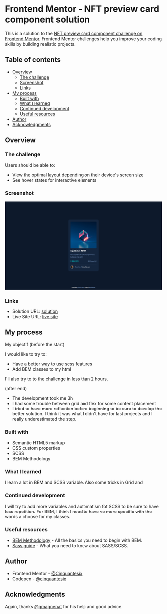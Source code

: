 # Frontend Mentor - NFT preview card component solution

This is a solution to the [NFT preview card component challenge on Frontend Mentor](https://www.frontendmentor.io/challenges/nft-preview-card-component-SbdUL_w0U). Frontend Mentor challenges help you improve your coding skills by building realistic projects. 

## Table of contents

- [Overview](#overview)
  - [The challenge](#the-challenge)
  - [Screenshot](#screenshot)
  - [Links](#links)
- [My process](#my-process)
  - [Built with](#built-with)
  - [What I learned](#what-i-learned)
  - [Continued development](#continued-development)
  - [Useful resources](#useful-resources)
- [Author](#author)
- [Acknowledgments](#acknowledgments)

## Overview

### The challenge

Users should be able to:

- View the optimal layout depending on their device's screen size
- See hover states for interactive elements

### Screenshot

![](./screenshot.png)

### Links

- Solution URL: [solution](https://github.com/Cinquantesix/nft-preview-card)
- Live Site URL: [live site](https://gorgeous-cascaron-9b29a0.netlify.app/)

## My process

My objectif (before the start)

I would like to try to:

- Have a better way to use scss features
- Add BEM classes to my html

I'll also try to to the challenge in less than 2 hours.

(after end)

- The development took me 3h
- I had some trouble between grid and flex for some content placement
- I tried to have more reflection before beginning to be sure to develop the better solution. I think it was what I didn't have for last projects and I really underestimated the step.

### Built with

- Semantic HTML5 markup
- CSS custom properties
- SCSS
- BEM Methodology

### What I learned

I learn a lot in BEM and SCSS variable. Also some tricks in Grid and 

### Continued development

I will try to add more variables and automatism fot SCSS to be sure to have less repetition. For BEM, I think I need to have ve more specific with the words a choose for my classes. 

### Useful resources

- [BEM Methodology](https://en.bem.info/methodology/css/) - All the basics you need to begin with BEM.
- [Sass guide](https://sass-lang.com/guide) - What you need to know about SASS/SCSS.
## Author

- Frontend Mentor - [@Cinquantesix](https://www.frontendmentor.io/profile/Cinquantesix)
- Codepen - [@cinquantesix](https://codepen.io/cinquantesix)

## Acknowledgments

Again, thanks [@gmagnenat](https://www.frontendmentor.io/profile/gmagnenat) for his help and good advice.
